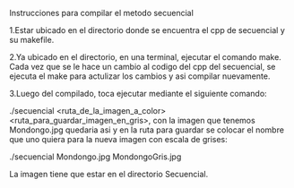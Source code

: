 Instrucciones para compilar el metodo secuencial

1.Estar ubicado en el directorio donde se encuentra el cpp de secuencial y su makefile.

2.Ya ubicado en el directorio, en una terminal, ejecutar el comando make. Cada vez que se le hace un cambio al codigo del cpp del secuencial, se ejecuta el make para actulizar los cambios y asi compilar nuevamente.

3.Luego del compilado, toca ejecutar mediante el siguiente comando: 

./secuencial <ruta_de_la_imagen_a_color> <ruta_para_guardar_imagen_en_gris>, con la imagen que tenemos Mondongo.jpg quedaria asi y en la ruta para guardar se colocar el nombre que uno quiera para la nueva imagen con escala de grises:

./secuencial Mondongo.jpg MondongoGris.jpg

La imagen tiene que estar en el directorio Secuencial.
